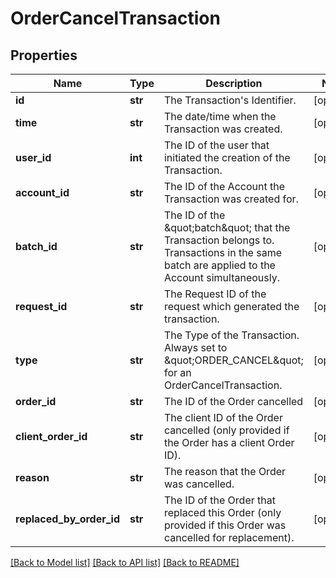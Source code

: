 # OrderCancelTransaction

## Properties
Name | Type | Description | Notes
------------ | ------------- | ------------- | -------------
**id** | **str** | The Transaction&#39;s Identifier. | [optional] 
**time** | **str** | The date/time when the Transaction was created. | [optional] 
**user_id** | **int** | The ID of the user that initiated the creation of the Transaction. | [optional] 
**account_id** | **str** | The ID of the Account the Transaction was created for. | [optional] 
**batch_id** | **str** | The ID of the \&quot;batch\&quot; that the Transaction belongs to. Transactions in the same batch are applied to the Account simultaneously. | [optional] 
**request_id** | **str** | The Request ID of the request which generated the transaction. | [optional] 
**type** | **str** | The Type of the Transaction. Always set to \&quot;ORDER_CANCEL\&quot; for an OrderCancelTransaction. | [optional] 
**order_id** | **str** | The ID of the Order cancelled | [optional] 
**client_order_id** | **str** | The client ID of the Order cancelled (only provided if the Order has a client Order ID). | [optional] 
**reason** | **str** | The reason that the Order was cancelled. | [optional] 
**replaced_by_order_id** | **str** | The ID of the Order that replaced this Order (only provided if this Order was cancelled for replacement). | [optional] 

[[Back to Model list]](../README.md#documentation-for-models) [[Back to API list]](../README.md#documentation-for-api-endpoints) [[Back to README]](../README.md)


